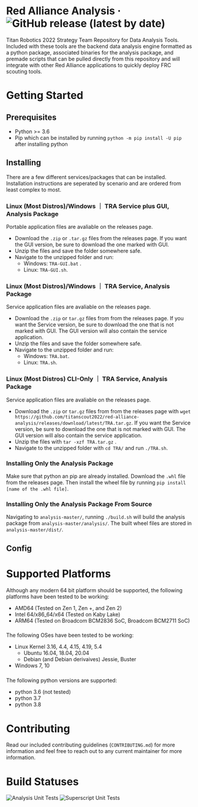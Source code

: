 # Red Alliance Analysis &middot; ![GitHub release (latest by date)](https://img.shields.io/github/v/release/titanscout2022/red-alliance-analysis)
Titan Robotics 2022 Strategy Team Repository for Data Analysis Tools. Included with these tools are the backend data analysis engine formatted as a python package, associated binaries for the analysis package, and premade scripts that can be pulled directly from this repository and will integrate with other Red Alliance applications to quickly deploy FRC scouting tools.
# Getting Started
## Prerequisites
* Python >= 3.6
* Pip which can be installed by running `python -m pip install -U pip` after installing python
## Installing
There are a few different services/packages that can be installed. Installation instructions are seperated by scenario and are ordered from least complex to most. 
### Linux (Most Distros)/Windows ｜ TRA Service plus GUI, Analysis Package
Portable application files are avaliable on the releases page. 
* Download the `.zip` or `.tar.gz` files from the releases page. If you want the GUI version, be sure to download the one marked with GUI.
* Unzip the files and save the folder somewhere safe.
* Navigate to the unzipped folder and run:
	* Windows: `TRA-GUI.bat` .
	* Linux: `TRA-GUI.sh`.
### Linux (Most Distros)/Windows ｜ TRA Service, Analysis Package
Service application files are avaliable on the releases page.
* Download the `.zip` or `tar.gz` files from from the releases page. If you want the Service version, be sure to download the one that is not marked with GUI. The GUI version will also contain the service application.
* Unzip the files and save the folder somewhere safe.
* Navigate to the unzipped folder and run:
	* Windows: `TRA.bat`.
	* Linux: `TRA.sh`.
### Linux (Most Distros) CLI-Only ｜ TRA Service, Analysis Package
Service application files are avaliable on the releases page.
* Download the `.zip` or `tar.gz` files from from the releases page with `wget https://github.com/titanscout2022/red-alliance-analysis/releases/download/latest/TRA.tar.gz`. If you want the Service version, be sure to download the one that is not marked with GUI. The GUI version will also contain the service application.
* Unzip the files with `tar -xzf TRA.tar.gz` .
* Navigate to the unzipped folder with `cd TRA/` and run `./TRA.sh`.
### Installing Only the Analysis Package
Make sure that python an pip are already installed. 
Download the `.whl` file from the releases page. Then install the wheel file by running `pip install [name of the .whl file]`.
### Installing Only the Analysis Package From Source
Navigating to `analysis-master/`, running `./build.sh` will build the analysis package from `analysis-master/analysis/`. The built wheel files are stored in `analysis-master/dist/`.
## Config
# Supported Platforms
Although any modern 64 bit platform should be supported, the following platforms have been tested to be working:
* AMD64 (Tested on Zen 1, Zen +, and Zen 2)
* Intel 64/x86_64/x64 (Tested on Kaby Lake)
* ARM64 (Tested on Broadcom BCM2836 SoC, Broadcom BCM2711 SoC)
### 
The following OSes have been tested to be working:
* Linux Kernel 3.16, 4.4, 4.15, 4.19, 5.4
	* Ubuntu 16.04, 18.04, 20.04
	* Debian (and Debian derivaives) Jessie, Buster
* Windows 7, 10
### 
The following python versions are supported:
* python 3.6 (not tested)
* python 3.7
* python 3.8
# Contributing
Read our included contributing guidelines (`CONTRIBUTING.md`) for more information and feel free to reach out to any current maintainer for more information. 
# Build Statuses
![Analysis Unit Tests](https://github.com/titanscout2022/red-alliance-analysis/workflows/Analysis%20Unit%20Tests/badge.svg)
![Superscript Unit Tests](https://github.com/titanscout2022/red-alliance-analysis/workflows/Superscript%20Unit%20Tests/badge.svg?branch=master)